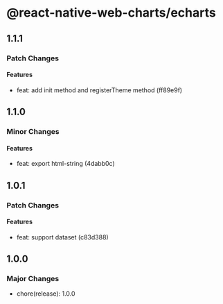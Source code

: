 # @react-native-web-charts/echarts

## 1.1.1

### Patch Changes

#### Features

- feat: add init method and registerTheme method (ff89e9f)

## 1.1.0

### Minor Changes

#### Features

- feat: export html-string (4dabb0c)

## 1.0.1

### Patch Changes

#### Features

- feat: support dataset (c83d388)

## 1.0.0

### Major Changes

- chore(release): 1.0.0
